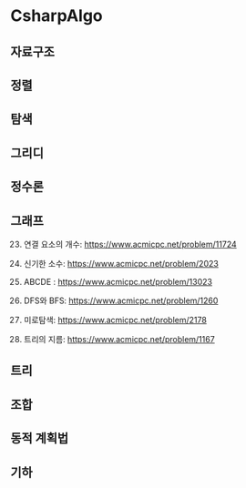 # CsharpAlgo

## 자료구조

## 정렬

## 탐색

## 그리디

## 정수론

## 그래프

23. 연결 요소의 개수: https://www.acmicpc.net/problem/11724

24. 신기한 소수: https://www.acmicpc.net/problem/2023

25. ABCDE : https://www.acmicpc.net/problem/13023

26. DFS와 BFS: https://www.acmicpc.net/problem/1260

27. 미로탐색: https://www.acmicpc.net/problem/2178

28. 트리의 지름: https://www.acmicpc.net/problem/1167


## 트리

## 조합

## 동적 계획법

## 기하
